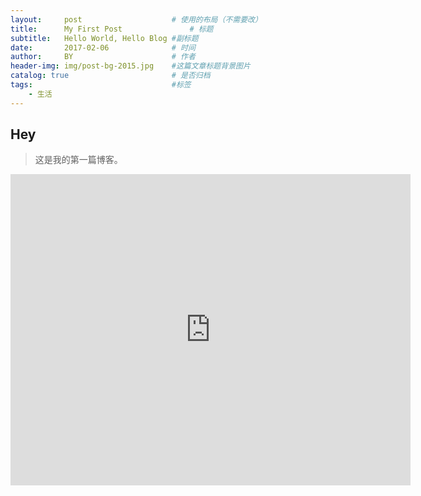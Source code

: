 ```yaml
---
layout:     post                    # 使用的布局（不需要改）
title:      My First Post               # 标题
subtitle:   Hello World, Hello Blog #副标题
date:       2017-02-06              # 时间
author:     BY                      # 作者
header-img: img/post-bg-2015.jpg    #这篇文章标题背景图片
catalog: true                       # 是否归档
tags:                               #标签
    - 生活
---
```


## Hey
>这是我的第一篇博客。

<iframe frameborder="0" width="640" height="498" src="https://v.qq.com/iframe/player.html?vid=m01955wo8a2&tiny=0&auto=0" allowfullscreen></iframe>